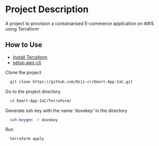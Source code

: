 
# Project Description

A project to provision a containarised E-commerce application on AWS using Terraform 

## How to Use

- [Install Terraform](https://developer.hashicorp.com/terraform/install)
- [setup aws-cli](https://docs.aws.amazon.com/cli/latest/userguide/getting-started-quickstart.html) 


Clone the project

```bash
  git clone https://github.com/Ozii-cr/Emart-App-IaC.git
```

Go to the project directory

```bash
  cd Emart-App-IaC/Terraform/
```
Generate ssh key with the name 'dovekey' in the directory
```bash
  ssh-keygen -f dovekey
```


Run

```bash
  terraform apply
```

